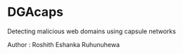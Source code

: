 # DGAcaps
Detecting malicious web domains using capsule networks

Author : Roshith Eshanka Ruhunuhewa